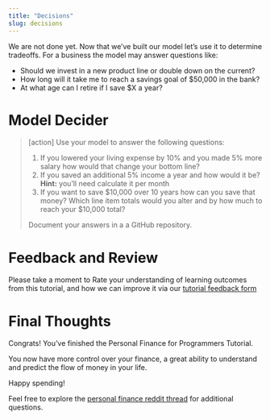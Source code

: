 ```yaml
---
title: "Decisions"
slug: decisions
---
```


We are not done yet. Now that we’ve built our model let’s use it to determine tradeoffs. For a business the model may answer questions like:

* Should we invest in a new product line or double down on the current?
* How long will it take me to reach a savings goal of $50,000 in the bank?
* At what age can I retire if I save $X a year?

# Model Decider

>[action]
> Use your model to answer the following questions:
>
> 1. If you lowered your living expense by 10% and you made 5% more salary how would that change your bottom line?
> 1. If you saved an additional 5% income a year and how would it be? **Hint:** you’ll need calculate it per month
> 1. If you want to save $10,000 over 10 years how can you save that money? Which line item totals would you alter and by how much to reach your $10,000 total?
>
> Document your answers in a a GitHub repository.

# Feedback and Review

Please take a moment to Rate your understanding of learning outcomes from this tutorial, and how we can improve it via our [tutorial feedback form](https://goo.gl/forms/ydKmFe9CammnIvPo2)

# Final Thoughts

Congrats! You’ve finished the Personal Finance for Programmers Tutorial.

You now have more control over your finance, a great ability to understand and predict the flow of money in your life.

Happy spending!  

Feel free to explore the [personal finance reddit thread](https://www.reddit.com/r/personalfinance/) for additional questions.
